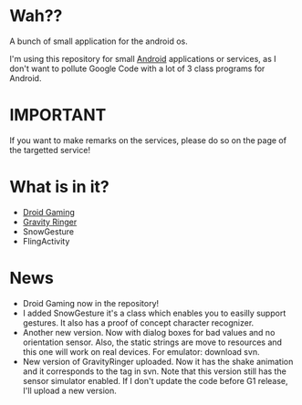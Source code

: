 # Wah?? #

A bunch of small application for the android os.

I'm using this repository for small [Android](http://code.google.com/android) applications or services, as I don't want to pollute Google Code with a lot of 3 class programs for Android.


# IMPORTANT #

If you want to make remarks on the services, please do so on the page of the targetted service!


# What is in it? #
  * [Droid Gaming](DroidGaming.md)
  * [Gravity Ringer](GravityRinger.md)
  * SnowGesture
  * FlingActivity


# News #
  * Droid Gaming now in the repository!
  * I added SnowGesture it's a class which enables you to easilly support gestures. It also has a proof of concept character recognizer.
  * Another new version. Now with dialog boxes for bad values and no orientation sensor. Also, the static strings are move to resources and this one will work on real devices. For emulator: download svn.
  * New version of GravityRinger uploaded. Now it has the shake animation and it corresponds to the tag in svn. Note that this version still has the sensor simulator enabled. If I don't update the code before G1 release, I'll upload a new version.
